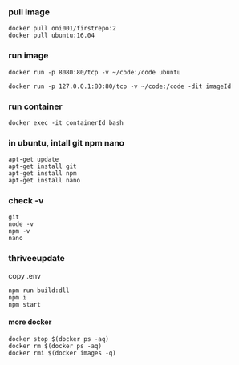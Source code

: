 
### pull image
```
docker pull oni001/firstrepo:2
docker pull ubuntu:16.04
```

### run image
```
docker run -p 8080:80/tcp -v ~/code:/code ubuntu

docker run -p 127.0.0.1:80:80/tcp -v ~/code:/code -dit imageId

```

### run container
```
docker exec -it containerId bash
```

### in ubuntu, intall git npm nano 
```
apt-get update
apt-get install git  
apt-get install npm 
apt-get install nano
```

### check -v
```
git 
node -v
npm -v
nano
```

### thriveeupdate
copy .env

```
npm run build:dll 
npm i
npm start
```


#### more docker 

```
docker stop $(docker ps -aq)    
docker rm $(docker ps -aq)    
docker rmi $(docker images -q)   
```



